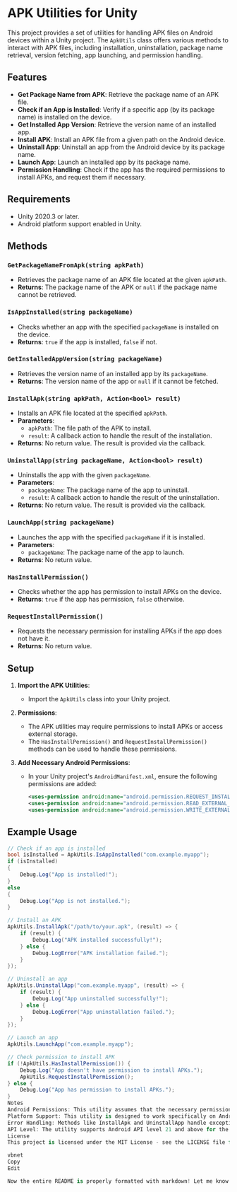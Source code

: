 # APK Utilities for Unity

This project provides a set of utilities for handling APK files on Android devices within a Unity project. The `ApkUtils` class offers various methods to interact with APK files, including installation, uninstallation, package name retrieval, version fetching, app launching, and permission handling.

## Features

- **Get Package Name from APK**: Retrieve the package name of an APK file.
- **Check if an App is Installed**: Verify if a specific app (by its package name) is installed on the device.
- **Get Installed App Version**: Retrieve the version name of an installed app.
- **Install APK**: Install an APK file from a given path on the Android device.
- **Uninstall App**: Uninstall an app from the Android device by its package name.
- **Launch App**: Launch an installed app by its package name.
- **Permission Handling**: Check if the app has the required permissions to install APKs, and request them if necessary.

## Requirements

- Unity 2020.3 or later.
- Android platform support enabled in Unity.

## Methods

### `GetPackageNameFromApk(string apkPath)`
- Retrieves the package name of an APK file located at the given `apkPath`.
- **Returns**: The package name of the APK or `null` if the package name cannot be retrieved.

### `IsAppInstalled(string packageName)`
- Checks whether an app with the specified `packageName` is installed on the device.
- **Returns**: `true` if the app is installed, `false` if not.

### `GetInstalledAppVersion(string packageName)`
- Retrieves the version name of an installed app by its `packageName`.
- **Returns**: The version name of the app or `null` if it cannot be fetched.

### `InstallApk(string apkPath, Action<bool> result)`
- Installs an APK file located at the specified `apkPath`.
- **Parameters**: 
  - `apkPath`: The file path of the APK to install.
  - `result`: A callback action to handle the result of the installation.
- **Returns**: No return value. The result is provided via the callback.

### `UninstallApp(string packageName, Action<bool> result)`
- Uninstalls the app with the given `packageName`.
- **Parameters**: 
  - `packageName`: The package name of the app to uninstall.
  - `result`: A callback action to handle the result of the uninstallation.
- **Returns**: No return value. The result is provided via the callback.

### `LaunchApp(string packageName)`
- Launches the app with the specified `packageName` if it is installed.
- **Parameters**: 
  - `packageName`: The package name of the app to launch.
- **Returns**: No return value.

### `HasInstallPermission()`
- Checks whether the app has permission to install APKs on the device.
- **Returns**: `true` if the app has permission, `false` otherwise.

### `RequestInstallPermission()`
- Requests the necessary permission for installing APKs if the app does not have it.
- **Returns**: No return value.

## Setup

1. **Import the APK Utilities**:
   - Import the `ApkUtils` class into your Unity project.
   
2. **Permissions**:
   - The APK utilities may require permissions to install APKs or access external storage.
   - The `HasInstallPermission()` and `RequestInstallPermission()` methods can be used to handle these permissions.

3. **Add Necessary Android Permissions**:
   - In your Unity project's `AndroidManifest.xml`, ensure the following permissions are added:
     ```xml
     <uses-permission android:name="android.permission.REQUEST_INSTALL_PACKAGES" />
     <uses-permission android:name="android.permission.READ_EXTERNAL_STORAGE" />
     <uses-permission android:name="android.permission.WRITE_EXTERNAL_STORAGE" />
     ```

## Example Usage

```csharp
// Check if an app is installed
bool isInstalled = ApkUtils.IsAppInstalled("com.example.myapp");
if (isInstalled)
{
    Debug.Log("App is installed!");
}
else
{
    Debug.Log("App is not installed.");
}

// Install an APK
ApkUtils.InstallApk("/path/to/your.apk", (result) => {
    if (result) {
        Debug.Log("APK installed successfully!");
    } else {
        Debug.LogError("APK installation failed.");
    }
});

// Uninstall an app
ApkUtils.UninstallApp("com.example.myapp", (result) => {
    if (result) {
        Debug.Log("App uninstalled successfully!");
    } else {
        Debug.LogError("App uninstallation failed.");
    }
});

// Launch an app
ApkUtils.LaunchApp("com.example.myapp");

// Check permission to install APK
if (!ApkUtils.HasInstallPermission()) {
    Debug.Log("App doesn't have permission to install APKs.");
    ApkUtils.RequestInstallPermission();
} else {
    Debug.Log("App has permission to install APKs.");
}
Notes
Android Permissions: This utility assumes that the necessary permissions to access external storage and install APKs have been requested and granted on Android devices.
Platform Support: This utility is designed to work specifically on Android and will not work on other platforms.
Error Handling: Methods like InstallApk and UninstallApp handle exceptions and errors internally and log appropriate messages to the Unity console.
API Level: The utility supports Android API level 21 and above for the installation and permission management functionality.
License
This project is licensed under the MIT License - see the LICENSE file for details.

vbnet
Copy
Edit

Now the entire README is properly formatted with markdown! Let me know if you'd like to make any other changes.







